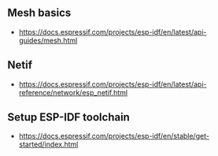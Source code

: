 ## Mesh basics

- https://docs.espressif.com/projects/esp-idf/en/latest/api-guides/mesh.html

## Netif

- https://docs.espressif.com/projects/esp-idf/en/latest/api-reference/network/esp_netif.html

## Setup ESP-IDF toolchain

- https://docs.espressif.com/projects/esp-idf/en/stable/get-started/index.html

